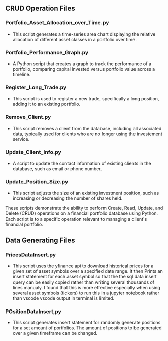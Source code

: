## CRUD Operation Files

### Portfolio_Asset_Allocation_over_Time.py
- This script generates a time-series area chart displaying the relative allocation of different asset classes in a portfolio over time.

### Portfolio_Performance_Graph.py
- A Python script that creates a graph to track the performance of a portfolio, comparing capital invested versus portfolio value across a timeline.

### Register_Long_Trade.py
- This script is used to register a new trade, specifically a long position, adding it to an existing portfolio.

### Remove_Client.py
- This script removes a client from the database, including all associated data, typically used for clients who are no longer using the investement service.

### Update_Client_Info.py
- A script to update the contact information of existing clients in the database, such as email or phone number.

### Update_Position_Size.py
- This script adjusts the size of an existing investment position, such as increasing or decreasing the number of shares held.

These scripts demonstrate the ability to perform Create, Read, Update, and Delete (CRUD) operations on a financial portfolio database using Python. Each script is to a specific operation relevant to managing a client's financial portfolio.

## Data Generating Files

### PricesDataInsert.py  
- This script uses the yfinance api to download historical prices for a given set of asset symbols over a specified date range. It then Prints an insert statement for each asset symbol so that the the sql data insert query can be easily copied rather than writing several thousands of lines manualy. I found that this is more effective especially when using several asset symbols (tickers) to run this in a jupyter notebook rather than vscode vscode output in terminal is limited. 

### POsitionDataInsert,py
- This script generates insert statement for randomly generate positions for a set amount of portfolios. The amount of positions to be generated over a given timeframe can be changed. 
